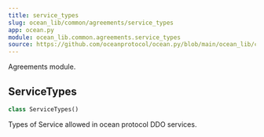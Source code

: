 ```yaml
---
title: service_types
slug: ocean_lib/common/agreements/service_types
app: ocean.py
module: ocean_lib.common.agreements.service_types
source: https://github.com/oceanprotocol/ocean.py/blob/main/ocean_lib/common/agreements/service_types.py
---
```

Agreements module.

## ServiceTypes

```python
class ServiceTypes()
```

Types of Service allowed in ocean protocol DDO services.

